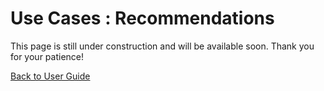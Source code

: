 # Use Cases : Recommendations

This page is still under construction and will be available soon. Thank you for your patience!

[Back to User Guide](index.md)
